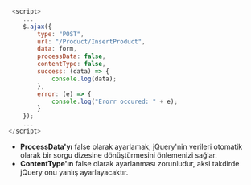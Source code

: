 ```javascript
 <script>
    ...
    $.ajax({
        type: "POST",
        url: "/Product/InsertProduct",
        data: form,
        processData: false,
        contentType: false,
        success: (data) => {
            console.log(data);
        },
        error: (e) => {
            console.log("Erorr occured: " + e);
        }
    });
    ...
</script>
```

- **ProcessData'yı** false olarak ayarlamak, jQuery'nin verileri otomatik olarak bir sorgu dizesine dönüştürmesini önlemenizi sağlar.
- **ContentType'ın** false olarak ayarlanması zorunludur, aksi takdirde jQuery onu yanlış ayarlayacaktır.